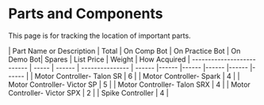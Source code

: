 # Parts and Components
This page is for tracking the location of important parts.

| Part Name or Description | Total  | On Comp Bot | On Practice Bot | On Demo Bot| Spares | List Price | Weight | How Acquired |
-------------------------- | ----- | ------ | --------------- | ------ |------ |------ |------ |------ |------ |
| Motor Controller- Talon SR | 6 |
| Motor Controller- Spark  | 4 |
| Motor Controller- Victor SP | 5 |
| Motor Controller- Talon SRX | 4 |
| Motor Controller- Victor SPX | 2 |
| Spike Controller | 4 |

